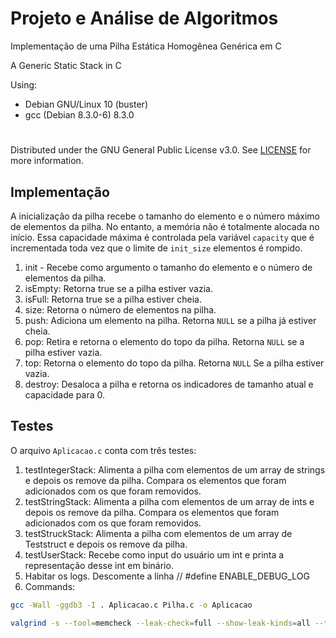 # Projeto e Análise de Algoritmos


Implementação de uma Pilha Estática Homogênea Genérica em C


A Generic Static Stack in C

Using:
- Debian GNU/Linux 10 (buster)
- gcc (Debian 8.3.0-6) 8.3.0

#

Distributed under the GNU General Public License v3.0. See [LICENSE](../LICENSE) for more information.

## Implementação

A inicialização da pilha recebe o tamanho do elemento e o número máximo de elementos da pilha. No entanto, a memória não é totalmente alocada no início. Essa capacidade máxima é controlada pela variável `capacity` que é incrementada toda vez que o limite de `init_size` elementos é rompido.

1. init - Recebe como argumento o tamanho do elemento e o número de elementos da pilha.
2. isEmpty: Retorna true se a pilha estiver vazia.
3. isFull: Retorna true se a pilha estiver cheia.
4. size: Retorna o número de elementos na pilha.
5. push: Adiciona um elemento na pilha. Retorna `NULL` se a pilha já estiver cheia.
6. pop: Retira e retorna o elemento do topo da pilha. Retorna `NULL` se a pilha estiver vazia.
7. top: Retorna o elemento do topo da pilha. Retorna `NULL` Se a pilha estiver vazia.
8. destroy: Desaloca a pilha e retorna os indicadores de tamanho atual e capacidade para 0.

## Testes

O arquivo `Aplicacao.c` conta com três testes:

1. testIntegerStack: Alimenta a pilha com elementos de um array de strings e depois os remove da pilha. Compara os elementos que foram adicionados com os que foram removidos.
2. testStringStack: Alimenta a pilha com elementos de um array de ints e depois os remove da pilha. Compara os elementos que foram adicionados com os que foram removidos.
3. testStruckStack: Alimenta a pilha com elementos de um array de Teststruct e depois os remove da pilha.
4. testUserStack: Recebe como input do usuário um int e printa a representação desse int em binário.
5. Habitar os logs. Descomente a linha  // #define ENABLE_DEBUG_LOG  
6. Commands:


```sh
gcc -Wall -ggdb3 -I . Aplicacao.c Pilha.c -o Aplicacao

valgrind -s --tool=memcheck --leak-check=full --show-leak-kinds=all --track-origins=yes --verbose  ./Aplicacao
```